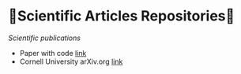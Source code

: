 # 🧪Scientific Articles Repositories🧪
*Scientific publications*

- Paper with code [link](https://paperswithcode.com/greatest)
- Cornell University arXiv.org [link](https://arxiv.org/list/cs.AI/recent)
